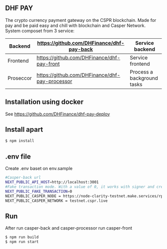 ## DHF PAY 
The crypto currency payment gateway on the CSPR blockchain. Made for pay and be paid easy and chill with blockchain and Casper Network.
System composet from 3 service:

|Backend  |<https://github.com/DHFinance/dhf-pay-back>            | Service backend            |
|----------------|-------------------------------|-----------------------------|
|Frontend          |<https://github.com/DHFinance/dhf-pay-front>            |Service frontend            |
|Proseccor          |<https://github.com/DHFinance/dhf-pay-processor>| Process a background tasks|

## Installation using docker
See https://github.com/DHFinance/dhf-pay-deploy

## Install apart

```bash
$ npm install
```

## .env file 
Create .env baset on env.sample

```bash
#Casper-back url
NEXT_PUBLIC_API_HOST=http://localhost:3001
#Fake transaction mode. With a value of 0, it works with signer and creates real transactions registered with casper (only available on localhost for now). If 1 - fake mode for other domains, transactions are hardcoded and created without the participation of signer
NEXT_PUBLIC_FAKE_TRANSACTION=0
NEXT_PUBLIC_CASPER_NODE = https://node-clarity-testnet.make.services/rpc
NEXT_PUBLIC_CASPER_NETWORK = testnet.cspr.live
```

## Run

After run casper-back and casper-processor run casper-front

```bash
$ npm run build
$ npm run start
```
